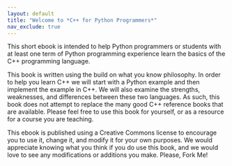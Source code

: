```yaml
---
layout: default
title: "Welcome to *C++ for Python Programmers*"
nav_exclude: true
---
```


This short ebook is intended to help Python programmers or students with
at least one term of Python programming experience learn the basics of
the C++ programming language.

This book is written using the build on what you know philosophy. In
order to help you learn C++ we will start with a Python example and then
implement the example in C++. We will also examine the strengths,
weaknesses, and differences between these two languages. As such, this
book does not attempt to replace the many good C++ reference books that
are available. Please feel free to use this book for yourself, or as a
resource for a course you are teaching.

This ebook is published using a Creative Commons license to encourage
you to use it, change it, and modify it for your own purposes. We would
appreciate knowing what you think if you do use this book, and we would
love to see any modifications or additions you make. Please, Fork Me!
